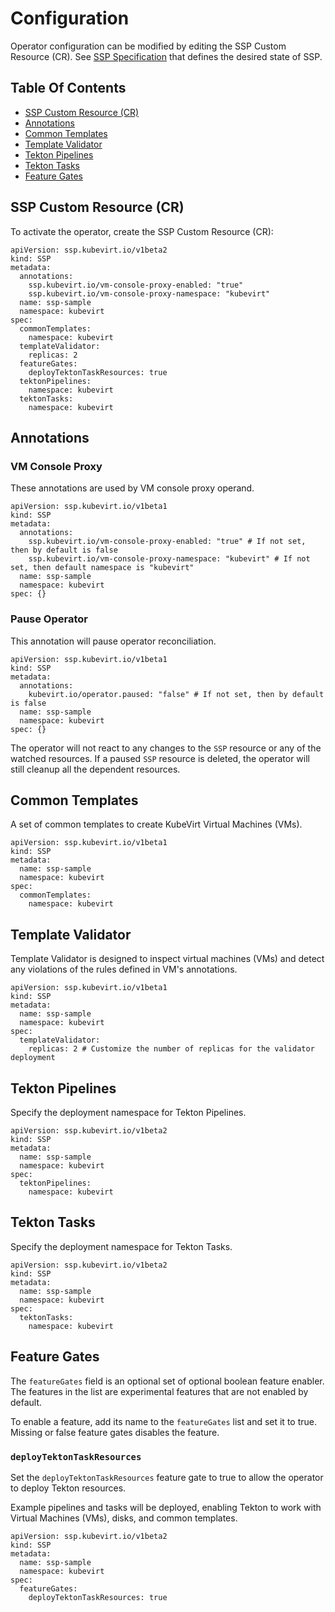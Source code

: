 # Configuration

Operator configuration can be modified by editing the SSP Custom Resource (CR).
See [SSP Specification](https://github.com/kubevirt/ssp-operator/blob/main/api/v1beta2/ssp_types.go#L74)
that defines the desired state of SSP.

## Table Of Contents

- [SSP Custom Resource (CR)](#ssp-custom-resource-cr)
- [Annotations](#annotations)
- [Common Templates](#common-templates)
- [Template Validator](#template-validator)
- [Tekton Pipelines](#tekton-pipelines)
- [Tekton Tasks](#tekton-tasks)
- [Feature Gates](#feature-gates)

## SSP Custom Resource (CR)

To activate the operator, create the SSP Custom Resource (CR):
```
apiVersion: ssp.kubevirt.io/v1beta2
kind: SSP
metadata:
  annotations:
    ssp.kubevirt.io/vm-console-proxy-enabled: "true"
    ssp.kubevirt.io/vm-console-proxy-namespace: "kubevirt"
  name: ssp-sample
  namespace: kubevirt
spec:
  commonTemplates:
    namespace: kubevirt
  templateValidator:
    replicas: 2
  featureGates:
    deployTektonTaskResources: true
  tektonPipelines:
    namespace: kubevirt
  tektonTasks:
    namespace: kubevirt
```

## Annotations

### VM Console Proxy

These annotations are used by VM console proxy operand.

```
apiVersion: ssp.kubevirt.io/v1beta1
kind: SSP
metadata:
  annotations:
    ssp.kubevirt.io/vm-console-proxy-enabled: "true" # If not set, then by default is false
    ssp.kubevirt.io/vm-console-proxy-namespace: "kubevirt" # If not set, then default namespace is "kubevirt"
  name: ssp-sample
  namespace: kubevirt
spec: {}
```

### Pause Operator

This annotation will pause operator reconciliation.

```
apiVersion: ssp.kubevirt.io/v1beta1
kind: SSP
metadata:
  annotations:
    kubevirt.io/operator.paused: "false" # If not set, then by default is false
  name: ssp-sample
  namespace: kubevirt
spec: {}
```

The operator will not react to any changes to the `SSP` resource
or any of the watched resources. If a paused `SSP` resource is deleted,
the operator will still cleanup all the dependent resources.

## Common Templates

A set of common templates to create KubeVirt Virtual Machines (VMs).

```
apiVersion: ssp.kubevirt.io/v1beta1
kind: SSP
metadata:
  name: ssp-sample
  namespace: kubevirt
spec:
  commonTemplates:
    namespace: kubevirt
```

## Template Validator

Template Validator is designed to inspect virtual machines (VMs) and detect any violations of the rules defined in VM's annotations.

```
apiVersion: ssp.kubevirt.io/v1beta1
kind: SSP
metadata:
  name: ssp-sample
  namespace: kubevirt
spec:
  templateValidator:
    replicas: 2 # Customize the number of replicas for the validator deployment
```

## Tekton Pipelines

Specify the deployment namespace for Tekton Pipelines.

```
apiVersion: ssp.kubevirt.io/v1beta2
kind: SSP
metadata:
  name: ssp-sample
  namespace: kubevirt
spec:
  tektonPipelines:
    namespace: kubevirt
```

## Tekton Tasks

Specify the deployment namespace for Tekton Tasks.

```
apiVersion: ssp.kubevirt.io/v1beta2
kind: SSP
metadata:
  name: ssp-sample
  namespace: kubevirt
spec:
  tektonTasks:
    namespace: kubevirt
```

## Feature Gates

The `featureGates` field is an optional set of optional boolean feature enabler.
The features in the list are experimental features that are not enabled by default.

To enable a feature, add its name to the `featureGates` list and set it to true.
Missing or false feature gates disables the feature.

### `deployTektonTaskResources`

Set the `deployTektonTaskResources` feature gate to true to allow the operator
to deploy Tekton resources.

Example pipelines and tasks will be deployed, enabling Tekton to work with
Virtual Machines (VMs), disks, and common templates.

```
apiVersion: ssp.kubevirt.io/v1beta2
kind: SSP
metadata:
  name: ssp-sample
  namespace: kubevirt
spec:
  featureGates:
    deployTektonTaskResources: true
```

